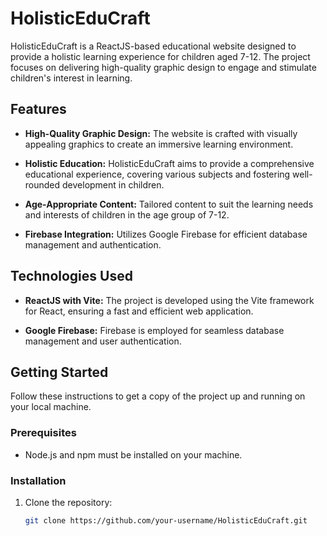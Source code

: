 # HolisticEduCraft

HolisticEduCraft is a ReactJS-based educational website designed to provide a holistic learning experience for children aged 7-12. The project focuses on delivering high-quality graphic design to engage and stimulate children's interest in learning.

## Features

- **High-Quality Graphic Design:** The website is crafted with visually appealing graphics to create an immersive learning environment.

- **Holistic Education:** HolisticEduCraft aims to provide a comprehensive educational experience, covering various subjects and fostering well-rounded development in children.

- **Age-Appropriate Content:** Tailored content to suit the learning needs and interests of children in the age group of 7-12.

- **Firebase Integration:** Utilizes Google Firebase for efficient database management and authentication.

## Technologies Used

- **ReactJS with Vite:** The project is developed using the Vite framework for React, ensuring a fast and efficient web application.

- **Google Firebase:** Firebase is employed for seamless database management and user authentication.

## Getting Started

Follow these instructions to get a copy of the project up and running on your local machine.

### Prerequisites

- Node.js and npm must be installed on your machine.

### Installation

1. Clone the repository:
   ```bash
   git clone https://github.com/your-username/HolisticEduCraft.git
